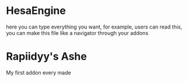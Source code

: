 # HesaEngine
here you can type everything you want, for example, users can read this, you can make this file like a navigator through your addons

# Rapiidyy's Ashe
My first addon every made
